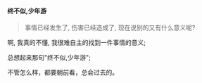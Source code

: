 #### 终不似,少年游

>事情已经发生了, 伤害已经造成了, 现在说别的又有什么意义呢?

啊, 我真的不懂, 我很难自主的找到一件事情的意义; 


总想起来那句"终不似,少年游";

不管怎么样，都要朝前看，总会过去的。